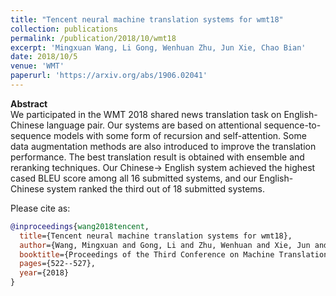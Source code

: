 ```yaml
---
title: "Tencent neural machine translation systems for wmt18"
collection: publications
permalink: /publication/2018/10/wmt18
excerpt: 'Mingxuan Wang, Li Gong, Wenhuan Zhu, Jun Xie, Chao Bian'
date: 2018/10/5
venue: 'WMT'
paperurl: 'https://arxiv.org/abs/1906.02041'
---
```

**Abstract** <br>
We participated in the WMT 2018 shared news translation task on English-Chinese language pair. Our systems are based on attentional sequence-to-sequence models with some form of recursion and self-attention. Some data augmentation methods are also introduced to improve the translation performance. The best translation result is obtained with ensemble and reranking techniques. Our Chinese→ English system achieved the highest cased BLEU score among all 16 submitted systems, and our English-Chinese system ranked the third out of 18 submitted systems.

Please cite as:
```bibtex
@inproceedings{wang2018tencent,
  title={Tencent neural machine translation systems for wmt18},
  author={Wang, Mingxuan and Gong, Li and Zhu, Wenhuan and Xie, Jun and Bian, Chao},
  booktitle={Proceedings of the Third Conference on Machine Translation: Shared Task Papers},
  pages={522--527},
  year={2018}
}
```
